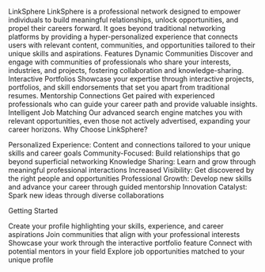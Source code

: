 LinkSphere
LinkSphere is a professional network designed to empower individuals to build meaningful relationships, unlock opportunities, and propel their careers forward. It goes beyond traditional networking platforms by providing a hyper-personalized experience that connects users with relevant content, communities, and opportunities tailored to their unique skills and aspirations.
Features
Dynamic Communities
Discover and engage with communities of professionals who share your interests, industries, and projects, fostering collaboration and knowledge-sharing.
Interactive Portfolios
Showcase your expertise through interactive projects, portfolios, and skill endorsements that set you apart from traditional resumes.
Mentorship Connections
Get paired with experienced professionals who can guide your career path and provide valuable insights.
Intelligent Job Matching
Our advanced search engine matches you with relevant opportunities, even those not actively advertised, expanding your career horizons.
Why Choose LinkSphere?

Personalized Experience: Content and connections tailored to your unique skills and career goals
Community-Focused: Build relationships that go beyond superficial networking
Knowledge Sharing: Learn and grow through meaningful professional interactions
Increased Visibility: Get discovered by the right people and opportunities
Professional Growth: Develop new skills and advance your career through guided mentorship
Innovation Catalyst: Spark new ideas through diverse collaborations

Getting Started

Create your profile highlighting your skills, experience, and career aspirations
Join communities that align with your professional interests
Showcase your work through the interactive portfolio feature
Connect with potential mentors in your field
Explore job opportunities matched to your unique profile
